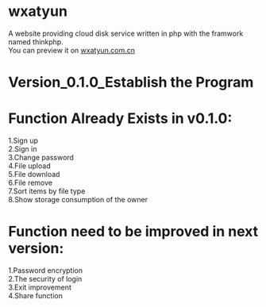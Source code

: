# wxatyun
A website providing cloud disk service written in php with the framwork named thinkphp.<br/>
You can preview it on <a href="http://wxatyun.com.cn">wxatyun.com.cn</a>

# Version_0.1.0_Establish the Program
# Function Already Exists in v0.1.0:<br/>
1.Sign up<br/>
2.Sign in<br/>
3.Change password<br/>
4.File upload<br/>
5.File download<br/>
6.File remove<br/>
7.Sort items by file type<br/>
8.Show storage consumption of the owner<br/>
# Function need to be improved in next version:<br/>
1.Password encryption<br/>
2.The security of login<br/>
3.Exit improvement<br/>
4.Share function<br/>
